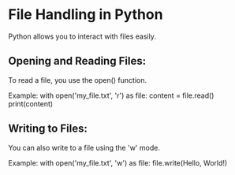 # File Handling in Python
Python allows you to interact with files easily.

## Opening and Reading Files:
To read a file, you use the open() function.

Example:
with open('my_file.txt', 'r') as file:
    content = file.read()
    print(content)

## Writing to Files:
You can also write to a file using the 'w' mode.

Example:
with open('my_file.txt', 'w') as file:
    file.write(Hello, World!)


